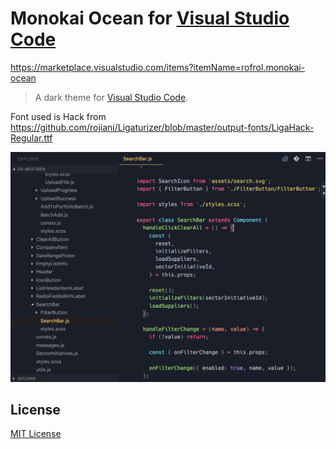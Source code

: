# Monokai Ocean for [Visual Studio Code](http://code.visualstudio.com)

https://marketplace.visualstudio.com/items?itemName=rofrol.monokai-ocean

> A dark theme for [Visual Studio Code](http://code.visualstudio.com).

Font used is Hack from https://github.com/rojiani/Ligaturizer/blob/master/output-fonts/LigaHack-Regular.ttf

![](https://raw.githubusercontent.com/rofrol/monokai-ocean/master/screenshot.png)

## License

[MIT License](./LICENSE)
